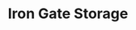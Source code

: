 ---
title: "Iron Gate Storage"
url: /vancouver/iron-gate-storage-northeast-112th-avenue/
shop: Mieten
---